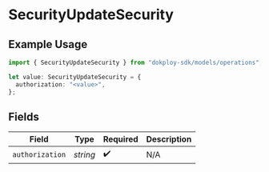 # SecurityUpdateSecurity

## Example Usage

```typescript
import { SecurityUpdateSecurity } from "dokploy-sdk/models/operations";

let value: SecurityUpdateSecurity = {
  authorization: "<value>",
};
```

## Fields

| Field              | Type               | Required           | Description        |
| ------------------ | ------------------ | ------------------ | ------------------ |
| `authorization`    | *string*           | :heavy_check_mark: | N/A                |
